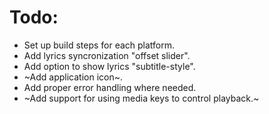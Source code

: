 # Todo:
* Set up build steps for each platform.
* Add lyrics syncronization "offset slider".
* Add option to show lyrics "subtitle-style".
* ~Add application icon~.
* Add proper error handling where needed.
* ~Add support for using media keys to control playback.~

